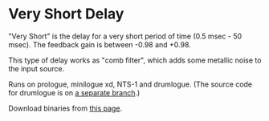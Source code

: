 # Very Short Delay
"Very Short" is the delay for a very short period of time (0.5 msec - 50 msec). The feedback gain is between -0.98 and +0.98.

This type of delay works as "comb filter", which adds some metallic noise to the input source.

Runs on prologue, minilogue xd, NTS-1 and drumlogue. (The source code for drumlogue is on [a separate branch](https://github.com/boochow/veryshort/tree/drumlogue).)

Download binaries from [this page](https://github.com/boochow/veryshort/releases).
